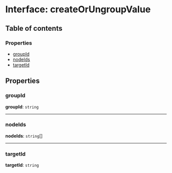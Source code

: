 # Interface: createOrUngroupValue

## Table of contents

### Properties

* [groupId](/en/auto-docs/editor/interfaces/createOrUngroupValue.md#groupid)
* [nodeIds](/en/auto-docs/editor/interfaces/createOrUngroupValue.md#nodeids)
* [targetId](/en/auto-docs/editor/interfaces/createOrUngroupValue.md#targetid)

## Properties

### groupId

**groupId**: `string`

***

### nodeIds

**nodeIds**: `string`\[]

***

### targetId

**targetId**: `string`
